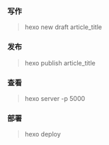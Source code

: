 ### 写作

> hexo new draft article_title

### 发布

> hexo publish article_title

### 查看

> hexo server -p 5000

### 部署

> hexo deploy